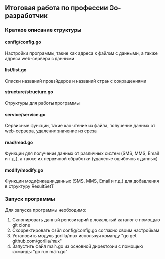 ## Итоговая работа по профессии Go-разработчик

### Краткое описание структуры

#### config/config.go
Настройки программы, такие как адреса к файлам с данными, а также адреса web-сервера с данными
#### list/list.go
Списки названий провайдеров и названий стран с сокращениями
#### structure/structure.go
Структуры для работы программы
#### service/service.go
Сервисные функции, такие как чтение из файла, получение данных от web-сервера, удаление значение из среза 
#### read/read.go
Функции для получения данных от различных систем (SMS, MMS, Email и т.д.), а также их первичной обработки (удаление ошибочных данных) 
#### modify/modify.go
Функции модификации данных (SMS, MMS, Email и т.д.) для добавления в структуру ResultSetT


### Запуск программы
Для запуска программы необходимо:
1. Склонировать данный репозитарий в локальный каталог с помощью git clone
2. Скорректировать файл config/config.go согласно своим настройкам
3. Установить модуль gorilla/mux используя команду "go get github.com/gorilla/mux"
4. Запустить файл main.go из основной директории с помощью команды "go run main.go" 